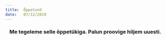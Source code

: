 ```yaml
---
title:  Õppetund
date:   07/12/2019
---
```


### <center>Me tegeleme selle õppetükiga. Palun proovige hiljem uuesti.</center>